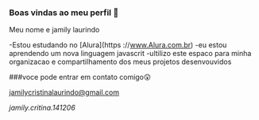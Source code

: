 ### Boas vindas ao meu perfil 🖤

Meu nome e jamily laurindo

-Estou estudando no [Alura](https ://www.Alura.com.br)
-eu estou aprendendo um nova linguagem javascrit
-ultilizo este espaco para minha organizacao e compartilhamento dos meus projetos desenvouvidos

###voce pode entrar em contato comigo😲

jamilycristinalaurindo@gmail.com

_jamily.critina.141206_

